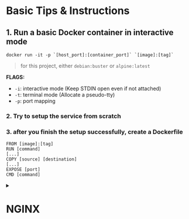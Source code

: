 # Basic Tips & Instructions

## 1. Run a basic Docker container in interactive mode

	docker run -it -p `[host_port]:[container_port]` `[image]:[tag]`

> for this project, either `debian:buster` or `alpine:latest`

**FLAGS:**
  - `-i`: interactive mode (Keep STDIN open even if not attached)
  - `-t`: terminal mode (Allocate a pseudo-tty)
  - `-p`: port mapping

### 2. Try to setup the service from scratch

### 3. after you finish the setup successfully, create a Dockerfile

	FROM [image]:[tag]
	RUN [command]
	[...]
	COPY [source] [destination]
	[...]
	EXPOSE [port]
	CMD [command]

<details>
<summary><h1>NGINX</h1></summary>

### 1. First update the package list

**debian:buster**
	apt update -y && apt upgrade -y

**alpine:latest**
	apk update && apk upgrade


### 2. Install NGINX and OpenSSL

**debian:buster**
	apt install -y nginx openssl

**alpine:latest**
	apk add nginx openssl

### 3. Create a self-signed certificate

	openssl req -x509 -new -newkey rsa:2048 -nodes -keyout /etc/ssl/private/localhost.key -out /etc/ssl/private/localhost.crt -subj "/C=MA/ST=Beni Mellal-Khenifra/L=Khouribga/O=42 Network/OU=IT/CN=localhost"

**FLAGS**
  - `req`: creates and processes certificate requests
  - `-x509`: generate a self-signed certificate
  - `-new`: create a new certificate request
  - `-newkey rsa:2048`: create a new private key using RSA and 2048 bit
  - `-nodes`: no passphrase/password (not encrypted)
  - `-keyout`: output the private key to a file
  - `-out`: generate the certificate to a file (*.crt/*.csr)
  - `-subj`: provide the certificate information
  	- `/C`: Country Name (2 letter code)
  	- `/ST`: State or Province Name (full name)
  	- `/L`: Locality Name (eg, city)
  	- `/O`: Organization Name (eg, company)
  	- `/OU`: Organizational Unit Name (eg, section)
  	- `/CN`: Common Name (eg, your name or your server's hostname)

> for more detailed information about the `openssl req` command, check [this](https://www.openssl.org/docs/man1.1.1/man1/openssl-req.html)

### 4. Create a new NGINX configuration file

	vim /etc/nginx/nginx.conf
> (e.g : [here](./alpine/srcs/requirements/nginx/conf/nginx.conf))

important : check if the configuration file is valid by running `nginx -t`

### 5. Create the files you want to serve

	vim [path]/index.html
> (e.g : [here](./alpine/srcs/requirements/nginx/tools/index.html))

> **important : the path is the same as the one you specified in the NGINX configuration file**

### 6. Start the NGINX service

**debian:buster**
	service nginx start

**alpine:latest**
	nginx

### 7. Test the service

from your host machine, open your browser and go to `https://localhost:[host_port]`

### 8. Additional Tips

**check if nginx compatible with TSLv1.2 and TLSv1.3**
 - curl -I -v --tlsv1.1 --tls-max 1.1 `https://localhost:[host_port]` -k // should fail
 - curl -I -v --tlsv1.2 --tls-max 1.2 `https://localhost:[host_port]` -k // should pass if you have TSLv1.2
 - curl -I -v --tlsv1.3 --tls-max 1.3 `https://localhost:[host_port]` -k // should pass if you have TSLv1.3

if you get `The plain HTTP request was sent to HTTPS port`
try sending request to https instead of http

</details>